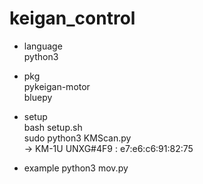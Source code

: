 # keigan_control
- language  
python3  
  
- pkg  
pykeigan-motor  
bluepy  

- setup  
bash setup.sh  
sudo python3 KMScan.py  
-> KM-1U UNXG#4F9 : e7:e6:c6:91:82:75  

- example
python3 mov.py



